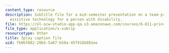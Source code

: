 ```yaml
---
content_type: resource
description: Subtitle file for a mid-semester presentation on a team project to develop
  assistive technology for a person with disability.
file: https://ol-ocw-studio-app-qa.s3.amazonaws.com/courses/6-811-principles-and-practice-of-assistive-technology-fall-2014/fb0bf88220b55a67b58a45f916b881ee_EWjWv1YBB7A.vtt
file_type: application/x-subrip
resourcetype: Other
title: 3play caption file
uid: fb0bf882-20b5-5a67-b58a-45f916b881ee
---
```

